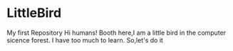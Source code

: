 # LittleBird
My first Repository
Hi humans!
Booth here,I am a little bird in the computer sicence forest.
I have too much to learn.
So,let's do it
